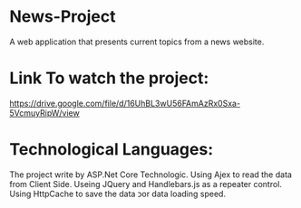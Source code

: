 # News-Project
A web application that presents current topics from a news website.

# Link To watch the project:
https://drive.google.com/file/d/16UhBL3wU56FAmAzRx0Sxa-5VcmuyRipW/view

# Technological Languages:
The project write by ASP.Net Core Technologic.
Using Ajex to read the data from Client Side.
Useing JQuery and Handlebars.js as a repeater control.
Using HttpCache to save the data כor data loading speed.
